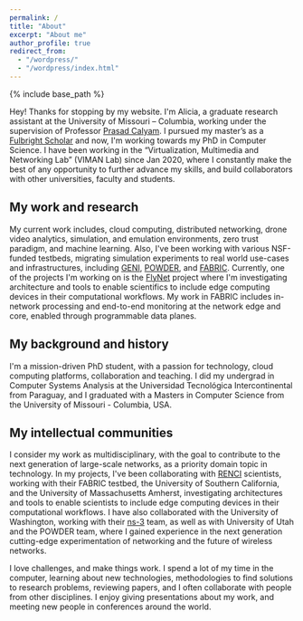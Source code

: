 ```yaml
---
permalink: /
title: "About"
excerpt: "About me"
author_profile: true
redirect_from: 
  - "/wordpress/"
  - "/wordpress/index.html"
---
```


{% include base_path %}

Hey! Thanks for stopping by my website. I'm Alicia, a graduate research assistant at the University of Missouri – Columbia, working under the supervision of Professor [Prasad Calyam](https://www.prasadcalyam.com/). I pursued my master’s as a [Fulbright Scholar](https://us.fulbrightonline.org/) and now, I'm working towards my PhD in Computer Science. I have been working in the “Virtualization, Multimedia and Networking Lab” (VIMAN Lab) since Jan 2020, where I constantly make the best of any opportunity to further advance my skills, and build collaborators with other universities, faculty and students.

## My work and research
My current work includes, cloud computing, distributed networking, drone video analytics, simulation, and emulation environments, zero trust paradigm, and machine learning. Also, I've been working with various NSF-funded testbeds, migrating simulation experiments to real world use-cases and infrastructures, including [GENI](https://www.geni.net/), [POWDER](https://www.powderwireless.net/), and [FABRIC](https://fabric-testbed.net/). Currently, one of the projects I'm working on is the [FlyNet](https://sites.google.com/view/flynetproject/home) project where I'm investigating architecture and tools to enable scientifics to include edge computing devices in their computational workflows. My work in FABRIC includes in-network processing and end-to-end monitoring at the network edge and core, enabled through programmable data planes. 


## My background and history
I'm a mission-driven PhD student, with a passion for technology, cloud computing platforms, collaboration and teaching. I did my undergrad in Computer Systems Analysis at the Universidad Tecnológica Intercontinental from Paraguay, and I graduated with a Masters in Computer Science from the University of Missouri - Columbia, USA.

## My intellectual communities
I consider my work as multidisciplinary, with the goal to contribute to the next generation of large-scale networks, as a priority domain topic in technology. In my projects, I've been collaborating with [RENCI](https://renci.org/) scientists, working with their FABRIC testbed, the University of Southern California, and the University of Massachusetts Amherst, investigating architectures and tools to enable scientists to include edge computing devices in their computational workflows. I have also collaborated with the University of Washington, working with their [ns-3](https://www.nsnam.org/) team,  as well as with University of Utah and the POWDER team, where I gained experience in the next generation cutting-edge experimentation of networking and the future of wireless networks.

I love challenges, and make things work. I spend a lot of my time in the computer, learning about new technologies, methodologies to find solutions to research problems, reviewing papers, and I often collaborate with people from other disciplines. I enjoy giving presentations about my work, and meeting new people in conferences around the world. 
